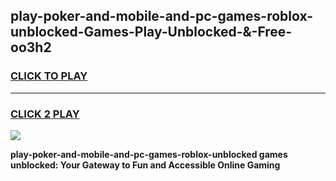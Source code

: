 
## play-poker-and-mobile-and-pc-games-roblox-unblocked-Games-Play-Unblocked-&-Free-oo3h2
<h3>
<a href="https://premium76.site?title=play-poker-and-mobile-and-pc-games-roblox-unblocked&ref=24A">CLICK TO PLAY</a></h3>
<hr>

<h3>
<a href="https://premium76.site?title=play-poker-and-mobile-and-pc-games-roblox-unblocked&ref=24A">CLICK 2 PLAY</a>
  
</h3>

<a href="https://premium76.site?title=play-poker-and-mobile-and-pc-games-roblox-unblocked&ref=24A"><img src="https://clearcache.store/games.png"></a>


**play-poker-and-mobile-and-pc-games-roblox-unblocked games unblocked: Your Gateway to Fun and Accessible Online Gaming**
